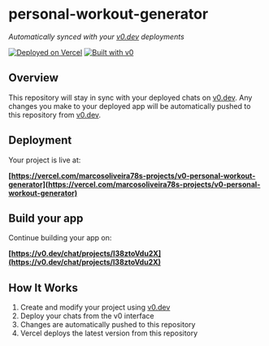 # personal-workout-generator

*Automatically synced with your [v0.dev](https://v0.dev) deployments*

[![Deployed on Vercel](https://img.shields.io/badge/Deployed%20on-Vercel-black?style=for-the-badge&logo=vercel)](https://vercel.com/marcosoliveira78s-projects/v0-personal-workout-generator)
[![Built with v0](https://img.shields.io/badge/Built%20with-v0.dev-black?style=for-the-badge)](https://v0.dev/chat/projects/I38ztoVdu2X)

## Overview

This repository will stay in sync with your deployed chats on [v0.dev](https://v0.dev).
Any changes you make to your deployed app will be automatically pushed to this repository from [v0.dev](https://v0.dev).

## Deployment

Your project is live at:

**[https://vercel.com/marcosoliveira78s-projects/v0-personal-workout-generator](https://vercel.com/marcosoliveira78s-projects/v0-personal-workout-generator)**

## Build your app

Continue building your app on:

**[https://v0.dev/chat/projects/I38ztoVdu2X](https://v0.dev/chat/projects/I38ztoVdu2X)**

## How It Works

1. Create and modify your project using [v0.dev](https://v0.dev)
2. Deploy your chats from the v0 interface
3. Changes are automatically pushed to this repository
4. Vercel deploys the latest version from this repository
